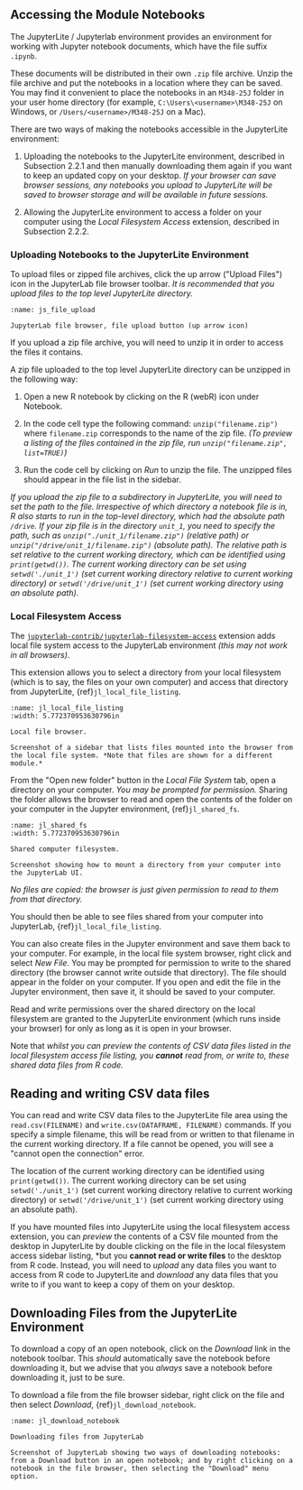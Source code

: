 ## Accessing the Module Notebooks

The JupyterLite / Jupyterlab environment provides an environment for working with Jupyter notebook documents, which have the file suffix `.ipynb`.

These documents will be distributed in their own `.zip` file archive. Unzip the file archive and put the notebooks in a location where they can be saved. You may find it convenient to place the notebooks in an `M348-25J` folder in your user home directory (for example, `C:\Users\<username>\M348-25J` on Windows, or `/Users/<username>/M348-25J` on a Mac).

There are two ways of making the notebooks accessible in the JupyterLite environment:

1. Uploading the notebooks to the JupyterLite environment, described in Subsection 2.2.1 and then manually downloading them again if you want to keep an updated copy on your desktop. *If your browser can save browser sessions, any notebooks you upload to JupyterLite will be saved to browser storage and will be available in future sessions.*

2. Allowing the JupyterLite environment to access a folder on your computer using the *Local Filesystem Access* extension, described in Subsection 2.2.2.

### Uploading Notebooks to the JupyterLite Environment

To upload files or zipped file archives, click the up arrow ("Upload Files") icon in the JupyterLab file browser toolbar. *It is recommended that you upload files to the top level JupyterLite directory.*

```{figure} images/js_file_upload.png
:name: js_file_upload

JupyterLab file browser, file upload button (up arrow icon)
```

If you upload a zip file archive, you will need to unzip it in order to access the files it contains.

A zip file uploaded to the top level JupyterLite directory can be unzipped in the following way:

1. Open a new R notebook by clicking on the R (webR) icon under Notebook.

2. In the code cell type the following command: `unzip("filename.zip")` where `filename.zip` corresponds to the name of the zip file. *(To preview a listing of the files contained in the zip file, run `unzip("filename.zip", list=TRUE)`)*

3. Run the code cell by clicking on *Run* to unzip the file. The unzipped files should appear in the file list in the sidebar.

*If you upload the zip file to a subdirectory in JupyterLite, you will need to set the path to the file. Irrespective of which directory a notebook file is in, R also starts to run in the top-level directory, which had the absolute path `/drive`. If your zip file is in the directory `unit_1`, you need to specify the path, such as `unzip("./unit_1/filename.zip")` (relative path) or `unzip("/drive/unit_1/filename.zip")` (absolute path). The relative path is set relative to the current working directory, which can be identified using `print(getwd())`. The current working directory can be set using `setwd('./unit_1')` (set current working directory relative to current working directory) or `setwd('/drive/unit_1')` (set current working directory using an absolute path).*

### Local Filesystem Access

The [`jupyterlab-contrib/jupyterlab-filesystem-access`](https://github.com/jupyterlab-contrib/jupyterlab-filesystem-access) extension adds local file system access to the JupyterLab environment *(this may not work in all browsers)*.

This extension allows you to select a directory from your local filesystem (which is to say, the files on your own computer) and access that directory from JupyterLite, {ref}`jl_local_file_listing`.

```{figure} images/jl_local_file_list.png
:name: jl_local_file_listing
:width: 5.772370953630796in

Local file browser.

Screenshot of a sidebar that lists files mounted into the browser from the local file system. *Note that files are shown for a different module.*

```

From the "Open new folder" button in the *Local File System* tab, open a directory on your computer. *You may be prompted for permission.* Sharing the folder allows the browser to read and open the contents of the folder on your computer in the Jupyter environment, {ref}`jl_shared_fs`.

```{figure} images/jl_shared_fs.png
:name: jl_shared_fs
:width: 5.772370953630796in

Shared computer filesystem.

Screenshot showing how to mount a directory from your computer into the JupyterLab UI.

```

*No files are copied: the browser is just given permission to read to them from that directory.*

You should then be able to see files shared from your computer into JupyterLab, {ref}`jl_local_file_listing`.

You can also create files in the Jupyter environment and save them back to your computer. For example, in the local file system browser, right click and select *New File*. You may be prompted for permission to write to the shared directory (the browser cannot write outside that directory). The file should appear in the folder on your computer. If you open and edit the file in the Jupyter environment, then save it, it should be saved to your computer.

Read and write permissions over the shared directory on the local filesystem are granted to the JupyterLite environment (which runs inside your browser) for only as long as it is open in your browser.

Note that *whilst you can preview the contents of CSV data files listed in the local filesystem access file listing, you __cannot__ read from, or write to, these shared data files from R code.*

## Reading and writing CSV data files

You can read and write CSV data files to the JupyterLite file area using the `read.csv(FILENAME)` and `write.csv(DATAFRAME, FILENAME)` commands. If you specify a simple filename, this will be read from or written to that filename in the current working directory. If a file cannot be opened, you will see a "cannot open the connection" error.

The location of the current working directory can be identified using `print(getwd())`. The current working directory can be set using `setwd('./unit_1')` (set current working directory relative to current working directory) or `setwd('/drive/unit_1')` (set current working directory using an absolute path).

If you have mounted files into JupyterLite using the local filesystem access extension, you can *preview* the contents of a CSV file mounted from the desktop in JupyterLite by double clicking on the file in the local filesystem access sidebar listing, *but you __cannot read or write files__ to the desktop from R code. Instead, you will need to *upload* any data files you want to access from R code to JupyterLite and *download* any data files that you write to if you want to keep a copy of them on your desktop.

## Downloading Files from the JupyterLite Environment

To download a copy of an open notebook, click on the *Download* link in the notebook toolbar. This *should* automatically save the notebook before downloading it, but we advise that you *always* save a notebook before downloading it, just to be sure.

To download a file from the file browser sidebar, right click on the file and then select *Download*, {ref}`jl_download_notebook`.

```{figure} images/jl_download_notebook.png
:name: jl_download_notebook

Downloading files from JupyterLab

Screenshot of JupyterLab showing two ways of downloading notebooks: from a Download button in an open notebook; and by right clicking on a notebook in the file browser, then selecting the "Download" menu option.
```
